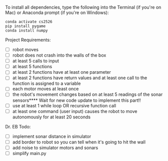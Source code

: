 To install all dependencies, type the following into the Terminal (if you're on Mac) or Anaconda prompt (if you're on Windows):

    conda activate cs2526
    pip install pygame
    conda install numpy

Project Requirements:
* [ ] robot moves
* [ ] robot does not crash into the walls of the box
* [ ] at least 5 calls to input
* [ ] at least 5 functions
* [ ] at least 2 functions have at least one parameter
* [ ] at least 2 functions have return values and at least one call to the function is assigned to a variable
* [ ] each motor moves at least once
* [ ] the robot's movement changes based on at least 5 readings of the sonar sensors**** Wait for new code update to implement this part!!
* [ ] use at least 1 while loop OR recursive function call
* [ ] at least one command (user input) causes the robot to move autonomously for at least 20 seconds

Dr. EB Todo:
* [ ] implement sonar distance in simulator
* [ ] add border to robot so you can tell when it's going to hit the wall
* [ ] add noise to simulator motors and sonars
* [ ] simplify main.py